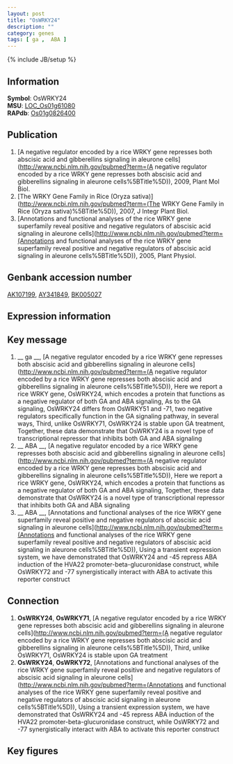 ```yaml
---
layout: post
title: "OsWRKY24"
description: ""
category: genes
tags: [ ga ,  ABA ]
---
```

{% include JB/setup %}

## Information
__Symbol__: OsWRKY24  
__MSU__: [LOC_Os01g61080](http://rice.plantbiology.msu.edu/cgi-bin/ORF_infopage.cgi?orf=LOC_Os01g61080)  
__RAPdb__: [Os01g0826400](http://rapdb.dna.affrc.go.jp/viewer/gbrowse_details/irgsp1?name=Os01g0826400)  

## Publication
1. [A negative regulator encoded by a rice WRKY gene represses both abscisic acid and gibberellins signaling in aleurone cells](http://www.ncbi.nlm.nih.gov/pubmed?term=(A negative regulator encoded by a rice WRKY gene represses both abscisic acid and gibberellins signaling in aleurone cells%5BTitle%5D)), 2009, Plant Mol Biol.
2. [The WRKY Gene Family in Rice (Oryza sativa)](http://www.ncbi.nlm.nih.gov/pubmed?term=(The WRKY Gene Family in Rice (Oryza sativa)%5BTitle%5D)), 2007, J Integr Plant Biol.
3. [Annotations and functional analyses of the rice WRKY gene superfamily reveal positive and negative regulators of abscisic acid signaling in aleurone cells](http://www.ncbi.nlm.nih.gov/pubmed?term=(Annotations and functional analyses of the rice WRKY gene superfamily reveal positive and negative regulators of abscisic acid signaling in aleurone cells%5BTitle%5D)), 2005, Plant Physiol.

## Genbank accession number
[AK107199](http://www.ncbi.nlm.nih.gov/nuccore/AK107199), [AY341849](http://www.ncbi.nlm.nih.gov/nuccore/AY341849), [BK005027](http://www.ncbi.nlm.nih.gov/nuccore/BK005027)

## Expression information

## Key message
1. __ ga __, [A negative regulator encoded by a rice WRKY gene represses both abscisic acid and gibberellins signaling in aleurone cells](http://www.ncbi.nlm.nih.gov/pubmed?term=(A negative regulator encoded by a rice WRKY gene represses both abscisic acid and gibberellins signaling in aleurone cells%5BTitle%5D)),  Here we report a rice WRKY gene, OsWRKY24, which encodes a protein that functions as a negative regulator of both GA and ABA signaling, As to the GA signaling, OsWRKY24 differs from OsWRKY51 and -71, two negative regulators specifically function in the GA signaling pathway, in several ways, Third, unlike OsWRKY71, OsWRKY24 is stable upon GA treatment, Together, these data demonstrate that OsWRKY24 is a novel type of transcriptional repressor that inhibits both GA and ABA signaling
2. __ ABA __, [A negative regulator encoded by a rice WRKY gene represses both abscisic acid and gibberellins signaling in aleurone cells](http://www.ncbi.nlm.nih.gov/pubmed?term=(A negative regulator encoded by a rice WRKY gene represses both abscisic acid and gibberellins signaling in aleurone cells%5BTitle%5D)),  Here we report a rice WRKY gene, OsWRKY24, which encodes a protein that functions as a negative regulator of both GA and ABA signaling, Together, these data demonstrate that OsWRKY24 is a novel type of transcriptional repressor that inhibits both GA and ABA signaling
3. __ ABA __, [Annotations and functional analyses of the rice WRKY gene superfamily reveal positive and negative regulators of abscisic acid signaling in aleurone cells](http://www.ncbi.nlm.nih.gov/pubmed?term=(Annotations and functional analyses of the rice WRKY gene superfamily reveal positive and negative regulators of abscisic acid signaling in aleurone cells%5BTitle%5D)),  Using a transient expression system, we have demonstrated that OsWRKY24 and -45 repress ABA induction of the HVA22 promoter-beta-glucuronidase construct, while OsWRKY72 and -77 synergistically interact with ABA to activate this reporter construct

## Connection
1. __OsWRKY24__, __OsWRKY71__, [A negative regulator encoded by a rice WRKY gene represses both abscisic acid and gibberellins signaling in aleurone cells](http://www.ncbi.nlm.nih.gov/pubmed?term=(A negative regulator encoded by a rice WRKY gene represses both abscisic acid and gibberellins signaling in aleurone cells%5BTitle%5D)),  Third, unlike OsWRKY71, OsWRKY24 is stable upon GA treatment
2. __OsWRKY24__, __OsWRKY72__, [Annotations and functional analyses of the rice WRKY gene superfamily reveal positive and negative regulators of abscisic acid signaling in aleurone cells](http://www.ncbi.nlm.nih.gov/pubmed?term=(Annotations and functional analyses of the rice WRKY gene superfamily reveal positive and negative regulators of abscisic acid signaling in aleurone cells%5BTitle%5D)),  Using a transient expression system, we have demonstrated that OsWRKY24 and -45 repress ABA induction of the HVA22 promoter-beta-glucuronidase construct, while OsWRKY72 and -77 synergistically interact with ABA to activate this reporter construct

## Key figures


